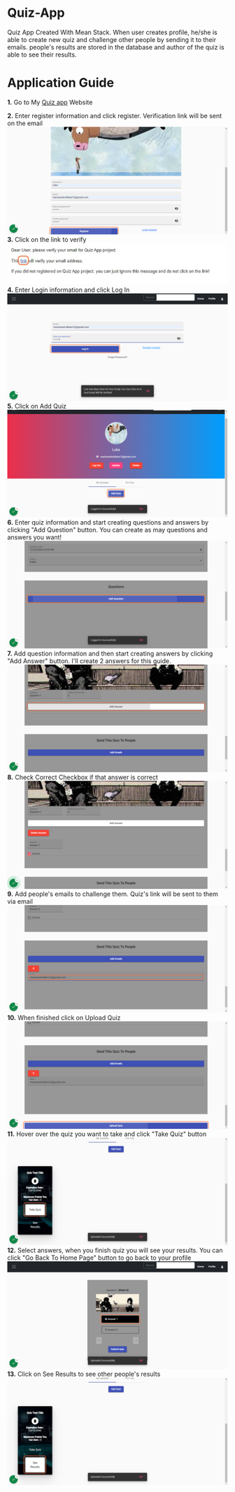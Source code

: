 # Quiz-App

Quiz App Created With Mean Stack. When user creates profile, he/she is able to create new quiz and challenge other people by sending it to their emails. people's results are stored in the database and author of the quiz is able to see their results.

# Application Guide

**1.** Go to My [Quiz app](https://quiz-b385b.web.app/register) Website
<br />

**2.** Enter register information and click register. Verification link will be sent on the email
![](readmeimages/readmeimage1.png)
<br />
**3.** Click on the link to verify
<br />
![](readmeimages/readmeimage2.jpg)
<br />
**4.** Enter Login information and click Log In
![](readmeimages/readmeimage3.png)
<br />
**5.** Click on Add Quiz
![](readmeimages/readmeimage4.png)
<br />
**6.** Enter quiz information and start creating questions and answers by clicking "Add Question" button. You can create as may questions and answers you want!
![](readmeimages/readmeimage5.png)
<br />
**7.** Add question information and then start creating answers by clicking "Add Answer" button. I'll create 2 answers for this guide.
![](readmeimages/readmeimage6.png)
<br />
**8.** Check Correct Checkbox if that answer is correct
![](readmeimages/readmeimage7.png)
<br />
**9.** Add people's emails to challenge them. Quiz's link will be sent to them via email
![](readmeimages/readmeimage8.png)
<br />
**10.** When finished click on Upload Quiz
![](readmeimages/readmeimage9.png)
<br />
**11.** Hover over the quiz you want to take and click "Take Quiz" button
![](readmeimages/readmeimage10.png)
<br />
**12.** Select answers, when you finish quiz you will see your results. You can click "Go Back To Home Page" button to go back to your profile
![](readmeimages/readmeimage11.png)
<br />
**13.** Click on See Results to see other people's results
![](readmeimages/readmeimage12.png)
<br />
